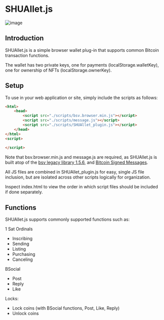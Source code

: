 # SHUAllet.js

![image](https://ordinals.gorillapool.io/content/d14b12a1e54eabc3ae9d15ef8e1f27c28f174fa27e01faacc04a29f98fe636b0_0)

## Introduction

SHUAllet.js is a simple browser wallet plug-in that supports common Bitcoin transaction functions.

The wallet has two private keys, one for payments (localStorage.walletKey), one for ownership of NFTs (localStorage.ownerKey).

## Setup

To use in your web application or site, simply include the scripts as follows:

```HTML
<html>
    <head>
        <script src="./scripts/bsv.browser.min.js"></script>
        <script src="./scripts/message.js"></script>
        <script src="./scripts/SHUAllet_plugin.js"></script>
    </head>
</html>
<script>
    
</script>
```

Note that bsv.browser.min.js and message.js are required, as SHUAllet.js is built atop of the [bsv legacy library 1.5.6](https://github.com/moneybutton/bsv/tree/bsv-legacy), and [Bitcoin Signed Messages](https://web.archive.org/web/20210516184640/https://docs.moneybutton.com/docs/bsv/bsv-message.html).

All JS files are combined in SHUAllet_plugin.js for easy, single JS file inclusion, but are isolated across other scripts logically for organization.

Inspect index.html to view the order in which script files should be included if done separately.

## Functions

SHUAllet.js supports commonly supported functions such as:

1 Sat Ordinals
- Inscribing
- Sending
- Listing
- Purchasing
- Canceling

BSocial
- Post
- Reply
- Like

Locks:
- Lock coins (with BSocial functions, Post, Like, Reply)
- Unlock coins
